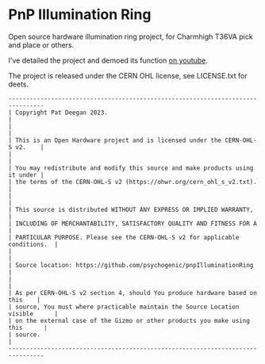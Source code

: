 # PnP Illumination Ring
Open source hardware illumination ring project, for Charmhigh T36VA pick and place or others.

I've detailed the project and demoed its function [on youtube](https://youtu.be/Ot52M9ZeZmY).

The project is released under the CERN OHL license, see LICENSE.txt for deets.
```
--------------------------------------------------------------------------------
| Copyright Pat Deegan 2023.                                                   |
|                                                                              |
| This is an Open Hardware project and is licensed under the CERN-OHL-S v2.    |
|                                                                              |
| You may redistribute and modify this source and make products using it under |
| the terms of the CERN-OHL-S v2 (https://ohwr.org/cern_ohl_s_v2.txt).         |
|                                                                              |
| This source is distributed WITHOUT ANY EXPRESS OR IMPLIED WARRANTY,          |
| INCLUDING OF MERCHANTABILITY, SATISFACTORY QUALITY AND FITNESS FOR A         |
| PARTICULAR PURPOSE. Please see the CERN-OHL-S v2 for applicable conditions.  |
|                                                                              |
| Source location: https://github.com/psychogenic/pnpIlluminationRing          |
|                                                                              |
| As per CERN-OHL-S v2 section 4, should You produce hardware based on this    |
| source, You must where practicable maintain the Source Location visible      |
| on the external case of the Gizmo or other products you make using this      |
| source.                                                                      |
--------------------------------------------------------------------------------
```